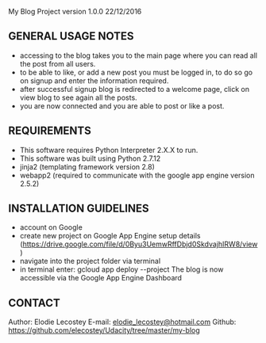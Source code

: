My Blog Project version 1.0.0 22/12/2016

GENERAL USAGE NOTES
-------------------------------------------------------------------------------
- accessing to the blog takes you to the main page where you can read all the post from all users.
- to be able to like, or add a new post you must be logged in, to do so go on signup and enter the information required.
- after successful signup blog is redirected to a welcome page,  click on view blog to see again all the posts.
- you are now connected and you are able to post or like a post.

REQUIREMENTS
-------------------------------------------------------------------------------
- This software requires Python Interpreter 2.X.X to run.
- This software was built using Python 2.7.12
- jinja2 (templating framework version 2.8)
- webapp2 (required to communicate with the google app engine version 2.5.2)


INSTALLATION GUIDELINES
-------------------------------------------------------------------------------
- account on Google
- create new project on Google App Engine
  setup details (https://drive.google.com/file/d/0Byu3UemwRffDbjd0SkdvajhIRW8/view)
- navigate into the project folder via terminal
- in terminal enter: gcloud app deploy --project <name of project>
  The blog is now accessible via the Google App Engine Dashboard

CONTACT
-------------------------------------------------------------------------------
Author: Elodie Lecostey
E-mail: elodie_lecostey@hotmail.com
Github: https://github.com/elecostey/Udacity/tree/master/my-blog
